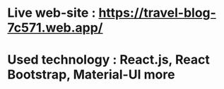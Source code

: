 
# Live web-site : https://travel-blog-7c571.web.app/
# Used technology : React.js, React Bootstrap, Material-UI more
